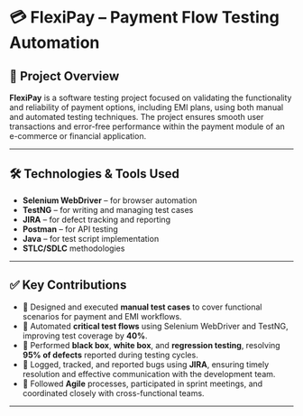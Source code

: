 # 💳 FlexiPay – Payment Flow Testing Automation

## 📌 Project Overview
**FlexiPay** is a software testing project focused on validating the functionality and reliability of payment options, including EMI plans, using both manual and automated testing techniques. The project ensures smooth user transactions and error-free performance within the payment module of an e-commerce or financial application.

---

## 🛠 Technologies & Tools Used
- **Selenium WebDriver** – for browser automation
- **TestNG** – for writing and managing test cases
- **JIRA** – for defect tracking and reporting
- **Postman** – for API testing
- **Java** – for test script implementation
- **STLC/SDLC** methodologies

---

## ✅ Key Contributions
- 📄 Designed and executed **manual test cases** to cover functional scenarios for payment and EMI workflows.
- 🤖 Automated **critical test flows** using Selenium WebDriver and TestNG, improving test coverage by **40%**.
- 🧪 Performed **black box**, **white box**, and **regression testing**, resolving **95% of defects** reported during testing cycles.
- 🐞 Logged, tracked, and reported bugs using **JIRA**, ensuring timely resolution and effective communication with the development team.
- 🔁 Followed **Agile** processes, participated in sprint meetings, and coordinated closely with cross-functional teams.

---
